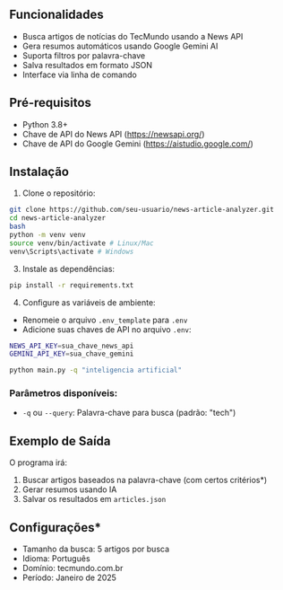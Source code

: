 ## Funcionalidades

- Busca artigos de notícias do TecMundo usando a News API
- Gera resumos automáticos usando Google Gemini AI
- Suporta filtros por palavra-chave
- Salva resultados em formato JSON
- Interface via linha de comando

## Pré-requisitos

- Python 3.8+
- Chave de API do News API (https://newsapi.org/)
- Chave de API do Google Gemini (https://aistudio.google.com/)

## Instalação

1. Clone o repositório:
```bash
git clone https://github.com/seu-usuario/news-article-analyzer.git
cd news-article-analyzer
bash
python -m venv venv
source venv/bin/activate # Linux/Mac
venv\Scripts\activate # Windows
```

3. Instale as dependências:
```bash
pip install -r requirements.txt
```

4. Configure as variáveis de ambiente:
- Renomeie o arquivo `.env_template` para `.env`
- Adicione suas chaves de API no arquivo `.env`:
```bash
NEWS_API_KEY=sua_chave_news_api
GEMINI_API_KEY=sua_chave_gemini    
```
```bash
python main.py -q "inteligencia artificial"
```

### Parâmetros disponíveis:
- `-q` ou `--query`: Palavra-chave para busca (padrão: "tech")

## Exemplo de Saída

O programa irá:
1. Buscar artigos baseados na palavra-chave (com certos critérios*)
2. Gerar resumos usando IA
3. Salvar os resultados em `articles.json`

## Configurações*

- Tamanho da busca: 5 artigos por busca
- Idioma: Português
- Domínio: tecmundo.com.br
- Período: Janeiro de 2025
